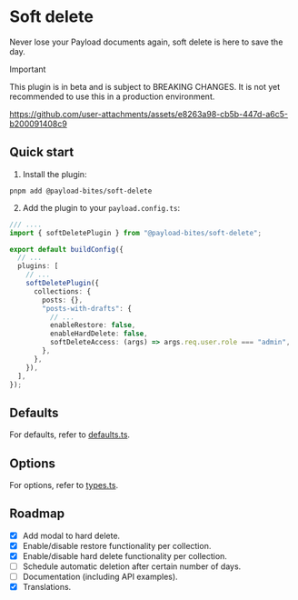 # Soft delete

Never lose your Payload documents again, soft delete is here to save the day.

> [!IMPORTANT]
> This plugin is in beta and is subject to BREAKING CHANGES. It is not yet recommended to use this in a production environment.

https://github.com/user-attachments/assets/e8263a98-cb5b-447d-a6c5-b200091408c9

## Quick start

1. Install the plugin:

```shell
pnpm add @payload-bites/soft-delete
```

2. Add the plugin to your `payload.config.ts`:

```ts
/// ....
import { softDeletePlugin } from "@payload-bites/soft-delete";

export default buildConfig({
  // ...
  plugins: [
    // ...
    softDeletePlugin({
      collections: {
        posts: {},
        "posts-with-drafts": {
          // ...
          enableRestore: false,
          enableHardDelete: false,
          softDeleteAccess: (args) => args.req.user.role === "admin",
        },
      },
    }),
  ],
});
```

## Defaults

For defaults, refer to [defaults.ts](./src/defaults.ts).

## Options

For options, refer to [types.ts](./src/types.ts).

## Roadmap

- [x] Add modal to hard delete.
- [x] Enable/disable restore functionality per collection.
- [x] Enable/disable hard delete functionality per collection.
- [ ] Schedule automatic deletion after certain number of days.
- [ ] Documentation (including API examples).
- [x] Translations.
